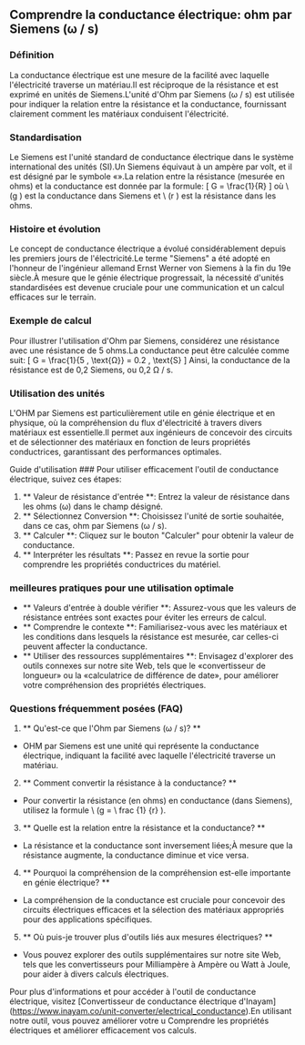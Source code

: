 ## Comprendre la conductance électrique: ohm par Siemens (ω / s)

### Définition
La conductance électrique est une mesure de la facilité avec laquelle l'électricité traverse un matériau.Il est réciproque de la résistance et est exprimé en unités de Siemens.L'unité d'Ohm par Siemens (ω / s) est utilisée pour indiquer la relation entre la résistance et la conductance, fournissant clairement comment les matériaux conduisent l'électricité.

### Standardisation
Le Siemens est l'unité standard de conductance électrique dans le système international des unités (SI).Un Siemens équivaut à un ampère par volt, et il est désigné par le symbole «».La relation entre la résistance (mesurée en ohms) et la conductance est donnée par la formule:
\[ G = \frac{1}{R} \]
où \ (g \) est la conductance dans Siemens et \ (r \) est la résistance dans les ohms.

### Histoire et évolution
Le concept de conductance électrique a évolué considérablement depuis les premiers jours de l'électricité.Le terme "Siemens" a été adopté en l'honneur de l'ingénieur allemand Ernst Werner von Siemens à la fin du 19e siècle.À mesure que le génie électrique progressait, la nécessité d'unités standardisées est devenue cruciale pour une communication et un calcul efficaces sur le terrain.

### Exemple de calcul
Pour illustrer l'utilisation d'Ohm par Siemens, considérez une résistance avec une résistance de 5 ohms.La conductance peut être calculée comme suit:
\[ G = \frac{1}{5 \, \text{Ω}} = 0.2 \, \text{S} \]
Ainsi, la conductance de la résistance est de 0,2 Siemens, ou 0,2 Ω / s.

### Utilisation des unités
L'OHM par Siemens est particulièrement utile en génie électrique et en physique, où la compréhension du flux d'électricité à travers divers matériaux est essentielle.Il permet aux ingénieurs de concevoir des circuits et de sélectionner des matériaux en fonction de leurs propriétés conductrices, garantissant des performances optimales.

Guide d'utilisation ###
Pour utiliser efficacement l'outil de conductance électrique, suivez ces étapes:
1. ** Valeur de résistance d'entrée **: Entrez la valeur de résistance dans les ohms (ω) dans le champ désigné.
2. ** Sélectionnez Conversion **: Choisissez l'unité de sortie souhaitée, dans ce cas, ohm par Siemens (ω / s).
3. ** Calculer **: Cliquez sur le bouton "Calculer" pour obtenir la valeur de conductance.
4. ** Interpréter les résultats **: Passez en revue la sortie pour comprendre les propriétés conductrices du matériel.

### meilleures pratiques pour une utilisation optimale
- ** Valeurs d'entrée à double vérifier **: Assurez-vous que les valeurs de résistance entrées sont exactes pour éviter les erreurs de calcul.
- ** Comprendre le contexte **: Familiarisez-vous avec les matériaux et les conditions dans lesquels la résistance est mesurée, car celles-ci peuvent affecter la conductance.
- ** Utiliser des ressources supplémentaires **: Envisagez d'explorer des outils connexes sur notre site Web, tels que le «convertisseur de longueur» ou la «calculatrice de différence de date», pour améliorer votre compréhension des propriétés électriques.

### Questions fréquemment posées (FAQ)

1. ** Qu'est-ce que l'Ohm par Siemens (ω / s)? **
- OHM par Siemens est une unité qui représente la conductance électrique, indiquant la facilité avec laquelle l'électricité traverse un matériau.

2. ** Comment convertir la résistance à la conductance? **
- Pour convertir la résistance (en ohms) en conductance (dans Siemens), utilisez la formule \ (g = \ frac {1} {r} \).

3. ** Quelle est la relation entre la résistance et la conductance? **
- La résistance et la conductance sont inversement liées;À mesure que la résistance augmente, la conductance diminue et vice versa.

4. ** Pourquoi la compréhension de la compréhension est-elle importante en génie électrique? **
- La compréhension de la conductance est cruciale pour concevoir des circuits électriques efficaces et la sélection des matériaux appropriés pour des applications spécifiques.

5. ** Où puis-je trouver plus d'outils liés aux mesures électriques? **
- Vous pouvez explorer des outils supplémentaires sur notre site Web, tels que les convertisseurs pour Milliampère à Ampère ou Watt à Joule, pour aider à divers calculs électriques.

Pour plus d'informations et pour accéder à l'outil de conductance électrique, visitez [Convertisseur de conductance électrique d'Inayam] (https://www.inayam.co/unit-converter/electrical_conductance).En utilisant notre outil, vous pouvez améliorer votre u Comprendre les propriétés électriques et améliorer efficacement vos calculs.
